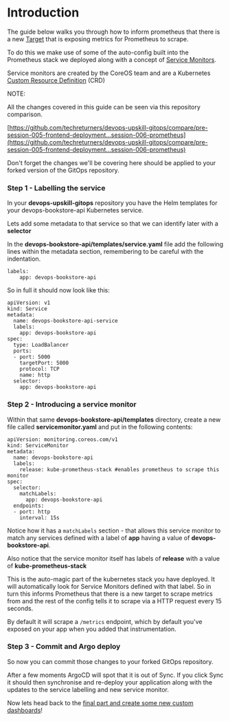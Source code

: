 # Introduction

The guide below walks you through how to inform prometheus that there is a new [Target](https://prometheus.io/docs/introduction/glossary/#target) that is exposing metrics for Prometheus to scrape.

To do this we make use of some of the auto-config built into the Prometheus stack we deployed along with a concept of [Service Monitors](https://docs.openshift.com/container-platform/4.7/rest_api/monitoring_apis/servicemonitor-monitoring-coreos-com-v1.html).

Service monitors are created by the CoreOS team and are a Kubernetes [Custom Resource Definition](https://kubernetes.io/docs/concepts/extend-kubernetes/api-extension/custom-resources/) (CRD)

NOTE: 

All the changes covered in this guide can be seen via this repository comparison.

[https://github.com/techreturners/devops-upskill-gitops/compare/pre-session-005-frontend-deployment...session-006-prometheus](https://github.com/techreturners/devops-upskill-gitops/compare/pre-session-005-frontend-deployment...session-006-prometheus)

Don't forget the changes we'll be covering here should be applied to your forked version of the GitOps repository.

### Step 1 - Labelling the service

In your **devops-upskill-gitops** repository you have the Helm templates for your devops-bookstore-api Kubernetes service.

Lets add some metadata to that service so that we can identify later with a **selector**

In the **devops-bookstore-api/templates/service.yaml** file add the following lines within the metadata section, remembering to be careful with the indentation.

```
labels:
    app: devops-bookstore-api
```

So in full it should now look like this:

```
apiVersion: v1
kind: Service
metadata:
  name: devops-bookstore-api-service
  labels:
    app: devops-bookstore-api
spec:
  type: LoadBalancer
  ports:
  - port: 5000
    targetPort: 5000
    protocol: TCP
    name: http
  selector:
    app: devops-bookstore-api
```

### Step 2 - Introducing a service monitor

Within that same **devops-bookstore-api/templates** directory, create a new file called **servicemonitor.yaml** and put in the following contents:

```
apiVersion: monitoring.coreos.com/v1
kind: ServiceMonitor
metadata:
  name: devops-bookstore-api
  labels:
    release: kube-prometheus-stack #enables prometheus to scrape this monitor
spec:
  selector:
    matchLabels:
      app: devops-bookstore-api
  endpoints:
  - port: http
    interval: 15s
```

Notice how it has a `matchLabels` section - that allows this service monitor to match any services defined with a label of **app** having a value of **devops-bookstore-api**.

Also notice that the service monitor itself has labels of **release** with a value of **kube-prometheus-stack**

This is the auto-magic part of the kubernetes stack you have deployed. It will automatically look for Service Monitors defined with that label. So in turn this informs Prometheus that there is a new target to scrape metrics from and the rest of the config tells it to scrape via a HTTP request every 15 seconds.

By default it will scrape a `/metrics` endpoint, which by default you've exposed on your app when you added that instrumentation.

### Step 3 - Commit and Argo deploy

So now you can commit those changes to your forked GitOps repository.

After a few moments ArgoCD will spot that it is out of Sync. If you click Sync it should then synchronise and re-deploy your application along with the updates to the service labelling and new service monitor.

Now lets head back to the [final part and create some new custom dashboards](./INSTRUCTIONS.md)!



